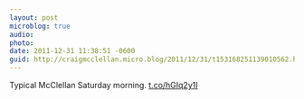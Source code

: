 ```yaml
---
layout: post
microblog: true
audio: 
photo: 
date: 2011-12-31 11:38:51 -0600
guid: http://craigmcclellan.micro.blog/2011/12/31/t153168251139010562.html
---
```

Typical McClellan Saturday morning.  [t.co/hGIq2y1I](http://t.co/hGIq2y1I)
